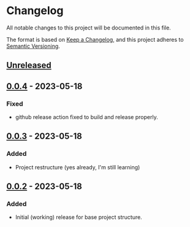 # Changelog
All notable changes to this project will be documented in this file.

The format is based on [Keep a Changelog](https://keepachangelog.com/en/1.0.0/), and this project adheres to [Semantic Versioning](https://semver.org/spec/v2.0.0.html).

## [Unreleased]

## [0.0.4] - 2023-05-18
### Fixed
- github release action fixed to build and release properly.

## [0.0.3] - 2023-05-18
### Added
- Project restructure (yes already, I'm still learning)

## [0.0.2] - 2023-05-18
### Added
- Initial (working) release for base project structure.

[Unreleased]: https://github.com/nkalis/sunsolve/compare/0.0.4...master
[0.0.4]: https://github.com/nkalis/sunsolve/compare/0.0.3...0.0.4
[0.0.3]: https://github.com/nkalis/sunsolve/compare/0.0.2...0.0.3
[0.0.2]: https://github.com/nkalis/sunsolve/tree/0.0.2

